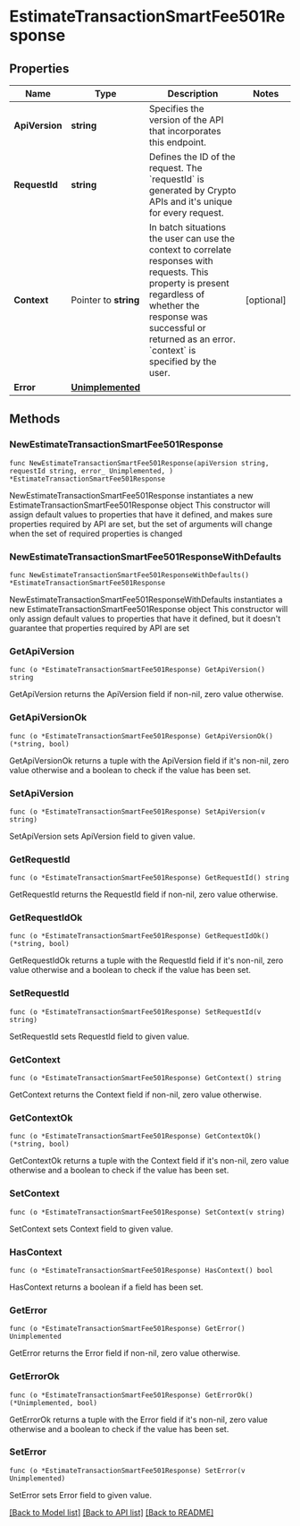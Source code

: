 # EstimateTransactionSmartFee501Response

## Properties

Name | Type | Description | Notes
------------ | ------------- | ------------- | -------------
**ApiVersion** | **string** | Specifies the version of the API that incorporates this endpoint. | 
**RequestId** | **string** | Defines the ID of the request. The &#x60;requestId&#x60; is generated by Crypto APIs and it&#39;s unique for every request. | 
**Context** | Pointer to **string** | In batch situations the user can use the context to correlate responses with requests. This property is present regardless of whether the response was successful or returned as an error. &#x60;context&#x60; is specified by the user. | [optional] 
**Error** | [**Unimplemented**](Unimplemented.md) |  | 

## Methods

### NewEstimateTransactionSmartFee501Response

`func NewEstimateTransactionSmartFee501Response(apiVersion string, requestId string, error_ Unimplemented, ) *EstimateTransactionSmartFee501Response`

NewEstimateTransactionSmartFee501Response instantiates a new EstimateTransactionSmartFee501Response object
This constructor will assign default values to properties that have it defined,
and makes sure properties required by API are set, but the set of arguments
will change when the set of required properties is changed

### NewEstimateTransactionSmartFee501ResponseWithDefaults

`func NewEstimateTransactionSmartFee501ResponseWithDefaults() *EstimateTransactionSmartFee501Response`

NewEstimateTransactionSmartFee501ResponseWithDefaults instantiates a new EstimateTransactionSmartFee501Response object
This constructor will only assign default values to properties that have it defined,
but it doesn't guarantee that properties required by API are set

### GetApiVersion

`func (o *EstimateTransactionSmartFee501Response) GetApiVersion() string`

GetApiVersion returns the ApiVersion field if non-nil, zero value otherwise.

### GetApiVersionOk

`func (o *EstimateTransactionSmartFee501Response) GetApiVersionOk() (*string, bool)`

GetApiVersionOk returns a tuple with the ApiVersion field if it's non-nil, zero value otherwise
and a boolean to check if the value has been set.

### SetApiVersion

`func (o *EstimateTransactionSmartFee501Response) SetApiVersion(v string)`

SetApiVersion sets ApiVersion field to given value.


### GetRequestId

`func (o *EstimateTransactionSmartFee501Response) GetRequestId() string`

GetRequestId returns the RequestId field if non-nil, zero value otherwise.

### GetRequestIdOk

`func (o *EstimateTransactionSmartFee501Response) GetRequestIdOk() (*string, bool)`

GetRequestIdOk returns a tuple with the RequestId field if it's non-nil, zero value otherwise
and a boolean to check if the value has been set.

### SetRequestId

`func (o *EstimateTransactionSmartFee501Response) SetRequestId(v string)`

SetRequestId sets RequestId field to given value.


### GetContext

`func (o *EstimateTransactionSmartFee501Response) GetContext() string`

GetContext returns the Context field if non-nil, zero value otherwise.

### GetContextOk

`func (o *EstimateTransactionSmartFee501Response) GetContextOk() (*string, bool)`

GetContextOk returns a tuple with the Context field if it's non-nil, zero value otherwise
and a boolean to check if the value has been set.

### SetContext

`func (o *EstimateTransactionSmartFee501Response) SetContext(v string)`

SetContext sets Context field to given value.

### HasContext

`func (o *EstimateTransactionSmartFee501Response) HasContext() bool`

HasContext returns a boolean if a field has been set.

### GetError

`func (o *EstimateTransactionSmartFee501Response) GetError() Unimplemented`

GetError returns the Error field if non-nil, zero value otherwise.

### GetErrorOk

`func (o *EstimateTransactionSmartFee501Response) GetErrorOk() (*Unimplemented, bool)`

GetErrorOk returns a tuple with the Error field if it's non-nil, zero value otherwise
and a boolean to check if the value has been set.

### SetError

`func (o *EstimateTransactionSmartFee501Response) SetError(v Unimplemented)`

SetError sets Error field to given value.



[[Back to Model list]](../README.md#documentation-for-models) [[Back to API list]](../README.md#documentation-for-api-endpoints) [[Back to README]](../README.md)


